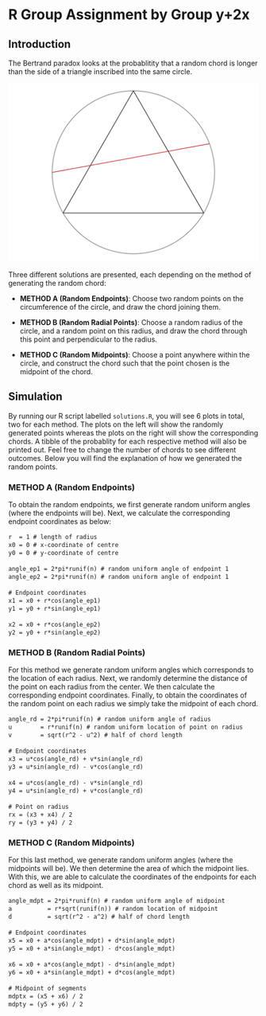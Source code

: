 # R Group Assignment by Group y+2x

## Introduction

The Bertrand paradox looks at the probablitity that a random chord is longer than the side of a triangle inscribed into the same circle.

![](plot.png)

Three different solutions are presented, each depending on the method of generating the random chord:

- **METHOD A (Random Endpoints)**: Choose two random points on the circumference of the circle, and draw the chord joining them.

- **METHOD B (Random Radial Points)**: Choose a random radius of the circle, and a random point on this radius, and draw the chord through this point and perpendicular to the radius.

- **METHOD C (Random Midpoints)**: Choose a point anywhere within the circle, and construct the chord such that the point chosen is the midpoint of the chord.

## Simulation
By running our R script labelled `solutions.R`, you will see 6 plots in total, two for each method. The plots on the left will show the randomly generated points whereas the plots on the right will show the corresponding chords. A tibble of the probablity for each respective method will also be printed out. Feel free to change the number of chords to see different outcomes. Below you will find the explanation of how we generated the random points.

### METHOD A (Random Endpoints)
To obtain the random endpoints, we first generate random uniform angles (where the endpoints will be). Next, we calculate the corresponding endpoint coordinates as below:
```
r  = 1 # length of radius
x0 = 0 # x-coordinate of centre
y0 = 0 # y-coordinate of centre

angle_ep1 = 2*pi*runif(n) # random uniform angle of endpoint 1
angle_ep2 = 2*pi*runif(n) # random uniform angle of endpoint 1

# Endpoint coordinates
x1 = x0 + r*cos(angle_ep1)
y1 = y0 + r*sin(angle_ep1)

x2 = x0 + r*cos(angle_ep2)
y2 = y0 + r*sin(angle_ep2)
```

### METHOD B (Random Radial Points)
For this method we generate random uniform angles which corresponds to the location of each radius. Next, we randomly determine the distance of the point on each radius from the center. We then calculate the corresponding endpoint coordinates. Finally, to obtain the coordinates of the random point on each radius we simply take the midpoint of each chord.
```
angle_rd = 2*pi*runif(n) # random uniform angle of radius
u        = r*runif(n) # random uniform location of point on radius
v        = sqrt(r^2 - u^2) # half of chord length

# Endpoint coordinates
x3 = u*cos(angle_rd) + v*sin(angle_rd)
y3 = u*sin(angle_rd) - v*cos(angle_rd)

x4 = u*cos(angle_rd) - v*sin(angle_rd)
y4 = u*sin(angle_rd) + v*cos(angle_rd)

# Point on radius
rx = (x3 + x4) / 2
ry = (y3 + y4) / 2
```

### METHOD C (Random Midpoints)
For this last method, we generate random uniform angles (where the midpoints will be). We then determine the area of which the midpoint lies. With this, we are able to calculate the coordinates of the endpoints for each chord as well as its midpoint.

```
angle_mdpt = 2*pi*runif(n) # random uniform angle of midpoint
a          = r*sqrt(runif(n)) # random location of midpoint
d          = sqrt(r^2 - a^2) # half of chord length

# Endpoint coordinates
x5 = x0 + a*cos(angle_mdpt) + d*sin(angle_mdpt)
y5 = x0 + a*sin(angle_mdpt) - d*cos(angle_mdpt)

x6 = x0 + a*cos(angle_mdpt) - d*sin(angle_mdpt)
y6 = x0 + a*sin(angle_mdpt) + d*cos(angle_mdpt)

# Midpoint of segments
mdptx = (x5 + x6) / 2
mdpty = (y5 + y6) / 2
```
















